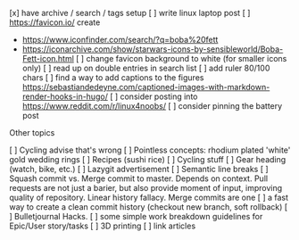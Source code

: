 [x] have archive / search / tags setup
[ ] write linux laptop post
[ ] https://favicon.io/ create 
  - https://www.iconfinder.com/search/?q=boba%20fett
  - https://iconarchive.com/show/starwars-icons-by-sensibleworld/Boba-Fett-icon.html
[ ] change favicon background to white (for smaller icons only)
[ ] read up on double entries in search list
[ ] add ruler 80/100 chars
[ ] find a way to add captions to the figures https://sebastiandedeyne.com/captioned-images-with-markdown-render-hooks-in-hugo/ 
[ ] consider posting into https://www.reddit.com/r/linux4noobs/
[ ] consider pinning the battery post


Other topics

[ ] Cycling advise that's wrong
[ ] Pointless concepts: rhodium plated 'white' gold wedding rings
[ ] Recipes (sushi rice)
[ ] Cycling stuff
[ ] Gear heading (watch, bike, etc.)
[ ] Lazygit advertisement
[ ] Semantic line breaks
[ ] Squash commit vs. Merge commit to master. Depends on context. Pull requests are not just a barier, but also provide moment of input, improving quality of repository. Linear history fallacy. Merge commits are one
[ ] a fast way to create a clean commit history (checkout new branch, soft rollback)
[ ] Bulletjournal Hacks.
[ ] some simple work breakdown guidelines for Epic/User story/tasks
[ ] 3D printing
[ ] link articles